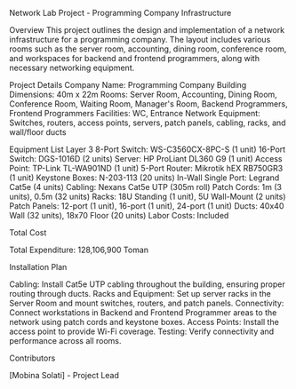 Network Lab Project - Programming Company Infrastructure

Overview
This project outlines the design and implementation of a network infrastructure for a programming company. The layout includes various rooms such as the server room, accounting, dining room, conference room, and workspaces for backend and frontend programmers, along with necessary networking equipment.

Project Details
Company Name: Programming Company
Building Dimensions: 40m x 22m
Rooms: Server Room, Accounting, Dining Room, Conference Room, Waiting Room, Manager's Room, Backend Programmers, Frontend Programmers
Facilities: WC, Entrance
Network Equipment: Switches, routers, access points, servers, patch panels, cabling, racks, and wall/floor ducts

Equipment List
Layer 3 8-Port Switch: WS-C3560CX-8PC-S (1 unit)
16-Port Switch: DGS-1016D (2 units)
Server: HP ProLiant DL360 G9 (1 unit)
Access Point: TP-Link TL-WA901ND (1 unit)
5-Port Router: Mikrotik hEX RB750GR3 (1 unit)
Keystone Boxes: N-203-113 (20 units)
In-Wall Single Port: Legrand Cat5e (4 units)
Cabling: Nexans Cat5e UTP (305m roll)
Patch Cords: 1m (3 units), 0.5m (32 units)
Racks: 18U Standing (1 unit), 5U Wall-Mount (2 units)
Patch Panels: 12-port (1 unit), 16-port (1 unit), 24-port (1 unit)
Ducts: 40x40 Wall (32 units), 18x70 Floor (20 units)
Labor Costs: Included

Total Cost

Total Expenditure: 128,106,900 Toman

Installation Plan

Cabling: Install Cat5e UTP cabling throughout the building, ensuring proper routing through ducts.
Racks and Equipment: Set up server racks in the Server Room and mount switches, routers, and patch panels.
Connectivity: Connect workstations in Backend and Frontend Programmer areas to the network using patch cords and keystone boxes.
Access Points: Install the access point to provide Wi-Fi coverage.
Testing: Verify connectivity and performance across all rooms.

Contributors

[Mobina Solati] - Project Lead

